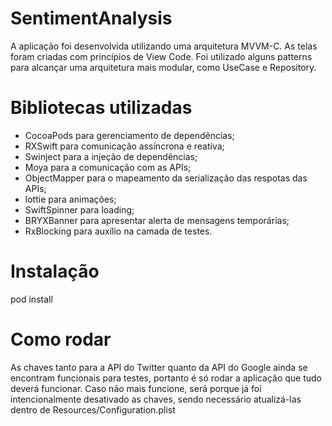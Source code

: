 # SentimentAnalysis

A aplicação foi desenvolvida utilizando uma arquitetura MVVM-C. As telas foram criadas com princípios de View Code. Foi utilizado alguns patterns para alcançar uma arquitetura mais modular, como UseCase e Repository.

# Bibliotecas utilizadas
- CocoaPods para gerenciamento de dependências;
- RXSwift para comunicação assíncrona e reativa;
- Swinject para a injeção de dependências;
- Moya para a comunicação com as APIs;
- ObjectMapper para o mapeamento da serialização das respotas das APIs;
- lottie para animações;
- SwiftSpinner para loading;
- BRYXBanner para apresentar alerta de mensagens temporárias;
- RxBlocking para auxílio na camada de testes.

# Instalação
pod install

# Como rodar
As chaves tanto para a API do Twitter quanto da API do Google ainda se encontram funcionais para testes, portanto é só rodar a aplicação que tudo deverá funcionar.
Caso não mais funcione, será porque já foi intencionalmente desativado as chaves, sendo necessário atualizá-las dentro de Resources/Configuration.plist
